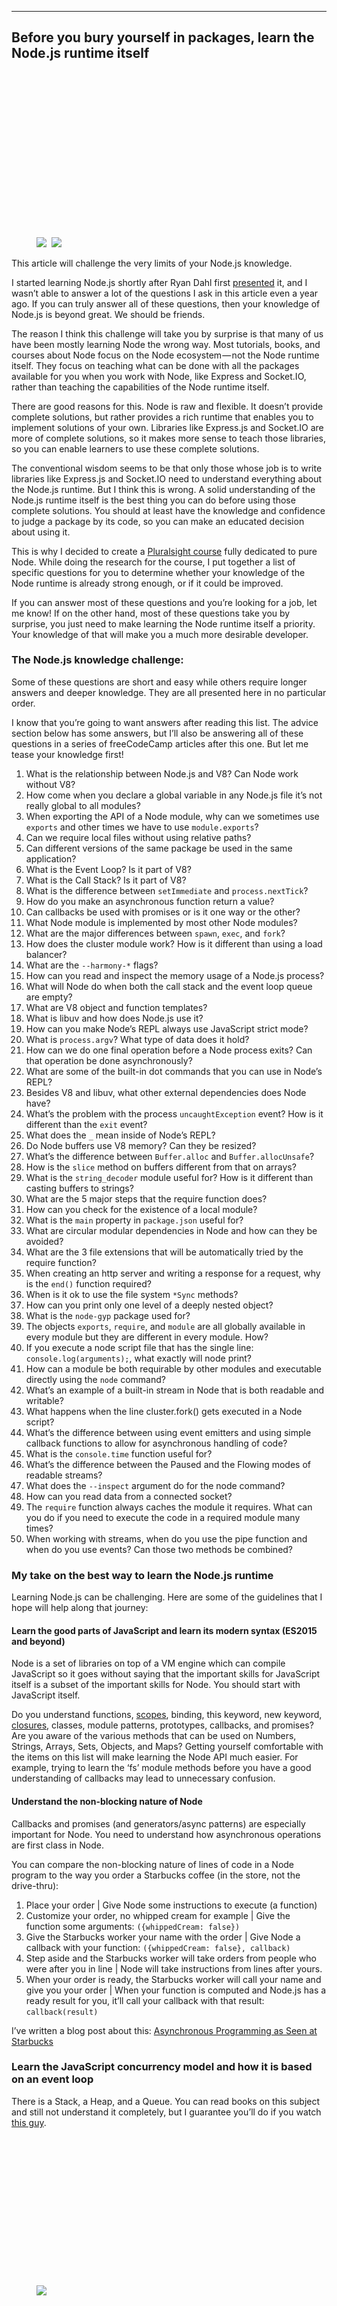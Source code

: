 <section name="c1cf" class="section section--body section--first">
                           <div class="section-divider">
                              <hr class="section-divider">
                           </div>
                           <div class="section-content">
                              <div class="section-inner sectionLayout--insetColumn">
                                 <h1 name="cef7" id="cef7" class="graf graf--h3 graf--leading graf--title">Before you bury yourself in packages, learn the Node.js runtime itself</h1>
                              </div>
                              <div class="section-inner sectionLayout--outsetColumn">
                                 <figure name="b65f" id="b65f" class="graf graf--figure graf--layoutOutsetCenter graf-after--h3">
                                    <div class="aspectRatioPlaceholder is-locked" style="max-width: 1000px; max-height: 622px;">
                                       <div class="aspectRatioPlaceholder-fill" style="padding-bottom: 62.2%;"></div>
                                       <div class="progressiveMedia js-progressiveMedia graf-image" data-image-id="1*LSfLSMQ1kPuHnyCPLNEKgQ.png" data-width="1148" data-height="714" data-action="zoom" data-action-value="1*LSfLSMQ1kPuHnyCPLNEKgQ.png">
                                          <img src="https://cdn-images-1.medium.com/freeze/max/30/1*LSfLSMQ1kPuHnyCPLNEKgQ.png?q=20" crossorigin="anonymous" class="progressiveMedia-thumbnail js-progressiveMedia-thumbnail">
                                          <canvas class="progressiveMedia-canvas js-progressiveMedia-canvas"></canvas>
                                          <img class="progressiveMedia-image js-progressiveMedia-image" data-src="https://cdn-images-1.medium.com/max/1000/1*LSfLSMQ1kPuHnyCPLNEKgQ.png">
                                          <noscript class="js-progressiveMedia-inner"><img class="progressiveMedia-noscript js-progressiveMedia-inner" src="https://cdn-images-1.medium.com/max/1000/1*LSfLSMQ1kPuHnyCPLNEKgQ.png"></noscript>
                                       </div>
                                    </div>
                                 </figure>
                              </div>
                              <div class="section-inner sectionLayout--insetColumn">
                                 <p name="443f" id="443f" class="graf graf--p graf-after--figure">This article will challenge the very limits of your Node.js knowledge.</p>
                                 <p name="689a" id="689a" class="graf graf--p graf-after--p">I started learning Node.js shortly after Ryan Dahl first <a href="https://www.youtube.com/watch?v=ztspvPYybIY" data-href="https://www.youtube.com/watch?v=ztspvPYybIY" class="markup--anchor markup--p-anchor" rel="noopener" target="_blank">presented</a> it, and I wasn’t able to answer a lot of the questions I ask in this article even a year ago. If you can truly answer all of these questions, then your knowledge of Node.js is beyond great. We should be friends.</p>
                                 <p name="29d9" id="29d9" class="graf graf--p graf-after--p">The reason I think this challenge will take you by surprise is that many of us have been mostly learning Node the wrong way. Most tutorials, books, and courses about Node focus on the Node ecosystem — not the Node runtime itself. They focus on teaching what can be done with all the packages available for you when you work with Node, like Express and Socket.IO, rather than teaching the capabilities of the Node runtime itself.</p>
                                 <p name="f3ba" id="f3ba" class="graf graf--p graf-after--p">There are good reasons for this. Node is raw and flexible. It doesn’t provide complete solutions, but rather provides a rich runtime that enables you to implement solutions of your own. Libraries like Express.js and Socket.IO are more of complete solutions, so it makes more sense to teach those libraries, so you can enable learners to use these complete solutions.</p>
                                 <p name="67b6" id="67b6" class="graf graf--p graf-after--p">The conventional wisdom seems to be that only those whose job is to write libraries like Express.js and Socket.IO need to understand everything about the Node.js runtime. But I think this is wrong. A solid understanding of the Node.js runtime itself is the best thing you can do before using those complete solutions. You should at least have the knowledge and confidence to judge a package by its code, so you can make an educated decision about using it.</p>
                                 <p name="9482" id="9482" class="graf graf--p graf-after--p">This is why I decided to create a <a href="https://www.pluralsight.com/courses/nodejs-advanced" data-href="https://www.pluralsight.com/courses/nodejs-advanced" class="markup--anchor markup--p-anchor" rel="noopener" target="_blank">Pluralsight course</a> fully dedicated to pure Node. While doing the research for the course, I put together a list of specific questions for you to determine whether your knowledge of the Node runtime is already strong enough, or if it could be improved.</p>
                                 <p name="518b" id="518b" class="graf graf--p graf-after--p">If you can answer most of these questions and you’re looking for a job, let me know! If on the other hand, most of these questions take you by surprise, you just need to make learning the Node runtime itself a priority. Your knowledge of that will make you a much more desirable developer.</p>
                                 <h3 name="c3c8" id="c3c8" class="graf graf--h3 graf-after--p">The Node.js knowledge challenge:</h3>
                                 <p name="e358" id="e358" class="graf graf--p graf-after--h3">Some of these questions are short and easy while others require longer answers and deeper knowledge. They are all presented here in no particular order.</p>
                                 <p name="d270" id="d270" class="graf graf--p graf-after--p">I know that you’re going to want answers after reading this list. The advice section below has some answers, but I’ll also be answering all of these questions in a series of freeCodeCamp articles after this one. But let me tease your knowledge first!</p>
                                 <ol class="postList">
                                    <li name="09de" id="09de" class="graf graf--li graf-after--p">What is the relationship between Node.js and V8? Can Node work without V8?</li>
                                    <li name="9534" id="9534" class="graf graf--li graf-after--li">How come when you declare a global variable in any Node.js file it’s not really global to all modules?</li>
                                    <li name="4295" id="4295" class="graf graf--li graf-after--li">When exporting the API of a Node module, why can we sometimes use <code class="markup--code markup--li-code">exports</code> and other times we have to use <code class="markup--code markup--li-code">module.exports</code>?</li>
                                    <li name="990d" id="990d" class="graf graf--li graf-after--li">Can we require local files without using relative paths?</li>
                                    <li name="03c5" id="03c5" class="graf graf--li graf-after--li">Can different versions of the same package be used in the same application?</li>
                                    <li name="5de1" id="5de1" class="graf graf--li graf-after--li">What is the Event Loop? Is it part of V8?</li>
                                    <li name="7501" id="7501" class="graf graf--li graf-after--li">What is the Call Stack? Is it part of V8?</li>
                                    <li name="15b3" id="15b3" class="graf graf--li graf-after--li">What is the difference between <code class="markup--code markup--li-code">setImmediate</code> and <code class="markup--code markup--li-code">process.nextTick</code>?</li>
                                    <li name="4234" id="4234" class="graf graf--li graf-after--li">How do you make an asynchronous function return a value?</li>
                                    <li name="423f" id="423f" class="graf graf--li graf-after--li">Can callbacks be used with promises or is it one way or the other?</li>
                                    <li name="3d65" id="3d65" class="graf graf--li graf-after--li">What Node module is implemented by most other Node modules?</li>
                                    <li name="e248" id="e248" class="graf graf--li graf-after--li">What are the major differences between <code class="markup--code markup--li-code">spawn</code>, <code class="markup--code markup--li-code">exec</code>, and <code class="markup--code markup--li-code">fork</code>?</li>
                                    <li name="6f17" id="6f17" class="graf graf--li graf-after--li">How does the cluster module work? How is it different than using a load balancer?</li>
                                    <li name="505d" id="505d" class="graf graf--li graf-after--li">What are the <code class="markup--code markup--li-code">--harmony-*</code> flags?</li>
                                    <li name="9fbf" id="9fbf" class="graf graf--li graf-after--li">How can you read and inspect the memory usage of a Node.js process?</li>
                                    <li name="5fc2" id="5fc2" class="graf graf--li graf-after--li">What will Node do when both the call stack and the event loop queue are empty?</li>
                                    <li name="5dd2" id="5dd2" class="graf graf--li graf-after--li">What are V8 object and function templates?</li>
                                    <li name="fb88" id="fb88" class="graf graf--li graf-after--li">What is libuv and how does Node.js use it?</li>
                                    <li name="6a37" id="6a37" class="graf graf--li graf-after--li">How can you make Node’s REPL always use JavaScript strict mode?</li>
                                    <li name="35fc" id="35fc" class="graf graf--li graf-after--li">What is <code class="markup--code markup--li-code">process.argv</code>? What type of data does it hold?</li>
                                    <li name="40d3" id="40d3" class="graf graf--li graf-after--li">How can we do one final operation before a Node process exits? Can that operation be done asynchronously?</li>
                                    <li name="6edd" id="6edd" class="graf graf--li graf-after--li">What are some of the built-in dot commands that you can use in Node’s REPL?</li>
                                    <li name="e997" id="e997" class="graf graf--li graf-after--li">Besides V8 and libuv, what other external dependencies does Node have?</li>
                                    <li name="9ff2" id="9ff2" class="graf graf--li graf-after--li">What’s the problem with the process <code class="markup--code markup--li-code">uncaughtException</code> event? How is it different than the <code class="markup--code markup--li-code">exit</code> event?</li>
                                    <li name="b98a" id="b98a" class="graf graf--li graf-after--li">What does the <code class="markup--code markup--li-code">_</code> mean inside of Node’s REPL?</li>
                                    <li name="8b3d" id="8b3d" class="graf graf--li graf-after--li">Do Node buffers use V8 memory? Can they be resized?</li>
                                    <li name="f2b5" id="f2b5" class="graf graf--li graf-after--li">What’s the difference between <code class="markup--code markup--li-code">Buffer.alloc</code> and <code class="markup--code markup--li-code">Buffer.allocUnsafe</code>?</li>
                                    <li name="027d" id="027d" class="graf graf--li graf-after--li">How is the <code class="markup--code markup--li-code">slice</code> method on buffers different from that on arrays?</li>
                                    <li name="1fd9" id="1fd9" class="graf graf--li graf-after--li">What is the <code class="markup--code markup--li-code">string_decoder</code> module useful for? How is it different than casting buffers to strings?</li>
                                    <li name="830b" id="830b" class="graf graf--li graf-after--li">What are the 5 major steps that the require function does?</li>
                                    <li name="0d37" id="0d37" class="graf graf--li graf-after--li">How can you check for the existence of a local module?</li>
                                    <li name="6b5b" id="6b5b" class="graf graf--li graf-after--li">What is the <code class="markup--code markup--li-code">main</code> property in <code class="markup--code markup--li-code">package.json</code> useful for?</li>
                                    <li name="b471" id="b471" class="graf graf--li graf-after--li">What are circular modular dependencies in Node and how can they be avoided?</li>
                                    <li name="6449" id="6449" class="graf graf--li graf-after--li">What are the 3 file extensions that will be automatically tried by the require function?</li>
                                    <li name="e478" id="e478" class="graf graf--li graf-after--li">When creating an http server and writing a response for a request, why is the <code class="markup--code markup--li-code">end()</code> function required?</li>
                                    <li name="794d" id="794d" class="graf graf--li graf-after--li">When is it ok to use the file system <code class="markup--code markup--li-code">*Sync</code> methods?</li>
                                    <li name="3113" id="3113" class="graf graf--li graf-after--li">How can you print only one level of a deeply nested object?</li>
                                    <li name="c2e9" id="c2e9" class="graf graf--li graf-after--li">What is the <code class="markup--code markup--li-code">node-gyp</code> package used for?</li>
                                    <li name="7e96" id="7e96" class="graf graf--li graf-after--li">The objects <code class="markup--code markup--li-code">exports</code>, <code class="markup--code markup--li-code">require</code>, and <code class="markup--code markup--li-code">module</code> are all globally available in every module but they are different in every module. How?</li>
                                    <li name="0f9f" id="0f9f" class="graf graf--li graf-after--li">If you execute a node script file that has the single line: <code class="markup--code markup--li-code">console.log(arguments);</code>, what exactly will node print?</li>
                                    <li name="92ea" id="92ea" class="graf graf--li graf-after--li">How can a module be both requirable by other modules and executable directly using the <code class="markup--code markup--li-code">node</code> command?</li>
                                    <li name="fb0c" id="fb0c" class="graf graf--li graf-after--li">What’s an example of a built-in stream in Node that is both readable and writable?</li>
                                    <li name="9ca2" id="9ca2" class="graf graf--li graf-after--li">What happens when the line cluster.fork() gets executed in a Node script?</li>
                                    <li name="1c7d" id="1c7d" class="graf graf--li graf-after--li">What’s the difference between using event emitters and using simple callback functions to allow for asynchronous handling of code?</li>
                                    <li name="8b51" id="8b51" class="graf graf--li graf-after--li">What is the <code class="markup--code markup--li-code">console.time</code> function useful for?</li>
                                    <li name="8055" id="8055" class="graf graf--li graf-after--li">What’s the difference between the Paused and the Flowing modes of readable streams?</li>
                                    <li name="6973" id="6973" class="graf graf--li graf-after--li">What does the <code class="markup--code markup--li-code">--inspect</code> argument do for the node command?</li>
                                    <li name="c3ff" id="c3ff" class="graf graf--li graf-after--li">How can you read data from a connected socket?</li>
                                    <li name="f61a" id="f61a" class="graf graf--li graf-after--li">The <code class="markup--code markup--li-code">require</code> function always caches the module it requires. What can you do if you need to execute the code in a required module many times?</li>
                                    <li name="128d" id="128d" class="graf graf--li graf-after--li">When working with streams, when do you use the pipe function and when do you use events? Can those two methods be combined?</li>
                                 </ol>
                                 <h3 name="5d10" id="5d10" class="graf graf--h3 graf-after--li">My take on the best way to learn the Node.js runtime</h3>
                                 <p name="7036" id="7036" class="graf graf--p graf-after--h3">Learning Node.js can be challenging. Here are some of the guidelines that I hope will help along that journey:</p>
                                 <h4 name="30a3" id="30a3" class="graf graf--h4 graf-after--p">Learn the good parts of JavaScript and learn its modern syntax (ES2015 and beyond)</h4>
                                 <p name="3094" id="3094" class="graf graf--p graf-after--h4">Node is a set of libraries on top of a VM engine which can compile JavaScript so it goes without saying that the important skills for JavaScript itself is a subset of the important skills for Node. You should start with JavaScript itself.</p>
                                 <p name="8754" id="8754" class="graf graf--p graf-after--p">Do you understand functions, <a href="https://edgecoders.com/function-scopes-and-block-scopes-in-javascript-25bbd7f293d7#.2h7c9bt6l" data-href="https://edgecoders.com/function-scopes-and-block-scopes-in-javascript-25bbd7f293d7#.2h7c9bt6l" class="markup--anchor markup--p-anchor" rel="noopener" target="_blank">scopes</a>, binding, this keyword, new keyword, <a href="https://medium.freecodecamp.com/whats-a-javascript-closure-in-plain-english-please-6a1fc1d2ff1c#.fs8bxulzo" data-href="https://medium.freecodecamp.com/whats-a-javascript-closure-in-plain-english-please-6a1fc1d2ff1c#.fs8bxulzo" class="markup--anchor markup--p-anchor" rel="noopener" target="_blank">closures</a>, classes, module patterns, prototypes, callbacks, and promises? Are you aware of the various methods that can be used on Numbers, Strings, Arrays, Sets, Objects, and Maps? Getting yourself comfortable with the items on this list will make learning the Node API much easier. For example, trying to learn the ‘fs’ module methods before you have a good understanding of callbacks may lead to unnecessary confusion.</p>
                                 <h4 name="6e5d" id="6e5d" class="graf graf--h4 graf-after--p">Understand the non-blocking nature of Node</h4>
                                 <p name="b2e8" id="b2e8" class="graf graf--p graf-after--h4">Callbacks and promises (and generators/async patterns) are especially important for Node. You need to understand how asynchronous operations are first class in Node.</p>
                                 <p name="debc" id="debc" class="graf graf--p graf-after--p">You can compare the non-blocking nature of lines of code in a Node program to the way you order a Starbucks coffee (in the store, not the drive-thru):</p>
                                 <ol class="postList">
                                    <li name="5a9f" id="5a9f" class="graf graf--li graf-after--p">Place your order | Give Node some instructions to execute (a function)</li>
                                    <li name="c5aa" id="c5aa" class="graf graf--li graf-after--li">Customize your order, no whipped cream for example | Give the function some arguments: <code class="markup--code markup--li-code">({whippedCream: false})</code></li>
                                    <li name="509a" id="509a" class="graf graf--li graf-after--li">Give the Starbucks worker your name with the order | Give Node a callback with your function: <code class="markup--code markup--li-code">({whippedCream: false}, callback)</code></li>
                                    <li name="3215" id="3215" class="graf graf--li graf-after--li">Step aside and the Starbucks worker will take orders from people who were after you in line | Node will take instructions from lines after yours.</li>
                                    <li name="d523" id="d523" class="graf graf--li graf-after--li">When your order is ready, the Starbucks worker will call your name and give you your order | When your function is computed and Node.js has a ready result for you, it’ll call your callback with that result: <code class="markup--code markup--li-code">callback(result)</code></li>
                                 </ol>
                                 <p name="9701" id="9701" class="graf graf--p graf-after--li">I’ve written a blog post about this: <a href="https://edgecoders.com/asynchronous-programming-as-seen-at-starbucks-fc242cf16aa#.mx2cxr3hi" data-href="https://edgecoders.com/asynchronous-programming-as-seen-at-starbucks-fc242cf16aa#.mx2cxr3hi" class="markup--anchor markup--p-anchor" rel="noopener" target="_blank">Asynchronous Programming as Seen at Starbucks</a></p>
                                 <h3 name="b1c4" id="b1c4" class="graf graf--h3 graf-after--p">Learn the JavaScript concurrency model and how it is based on an event loop</h3>
                                 <p name="6ee0" id="6ee0" class="graf graf--p graf-after--h3">There is a Stack, a Heap, and a Queue. You can read books on this subject and still not understand it completely, but I guarantee you’ll do if you watch <a href="https://www.youtube.com/watch?v=8aGhZQkoFbQ" data-href="https://www.youtube.com/watch?v=8aGhZQkoFbQ" class="markup--anchor markup--p-anchor" rel="noopener" target="_blank">this guy</a>.</p>
                                 <figure name="986c" id="986c" class="graf graf--figure graf--iframe graf-after--p">
                                    <div class="aspectRatioPlaceholder is-locked">
                                       <div class="aspectRatioPlaceholder-fill" style="padding-bottom: 56.2%;"></div>
                                       <div class="progressiveMedia js-progressiveMedia">
                                          <img src="https://i.embed.ly/1/display/resize?url=https%3A%2F%2Fi.ytimg.com%2Fvi%2F8aGhZQkoFbQ%2Fhqdefault.jpg&amp;key=4fce0568f2ce49e8b54624ef71a8a5bd&amp;width=40" crossorigin="anonymous" class="progressiveMedia-thumbnail js-progressiveMedia-thumbnail">
                                          <canvas class="progressiveMedia-canvas js-progressiveMedia-canvas"></canvas>
                                          <div class="iframeContainer"><IFRAME data-width="854" data-height="480" width="700" height="393" data-src="/media/a661a28c8cc4ab11cdfc9f9487ebd139?postId=f9031fbd8b69" data-media-id="a661a28c8cc4ab11cdfc9f9487ebd139" data-thumbnail="https://i.embed.ly/1/image?url=https%3A%2F%2Fi.ytimg.com%2Fvi%2F8aGhZQkoFbQ%2Fhqdefault.jpg&amp;key=4fce0568f2ce49e8b54624ef71a8a5bd" class="progressiveMedia-iframe js-progressiveMedia-iframe" allowfullscreen frameborder="0"></IFRAME></div>
                                          <noscript class="js-progressiveMedia-inner">
                                             <div class="iframeContainer"><IFRAME data-width="854" data-height="480" width="700" height="393" src="/media/a661a28c8cc4ab11cdfc9f9487ebd139?postId=f9031fbd8b69" data-media-id="a661a28c8cc4ab11cdfc9f9487ebd139" data-thumbnail="https://i.embed.ly/1/image?url=https%3A%2F%2Fi.ytimg.com%2Fvi%2F8aGhZQkoFbQ%2Fhqdefault.jpg&amp;key=4fce0568f2ce49e8b54624ef71a8a5bd" allowfullscreen frameborder="0"></IFRAME></div>
                                          </noscript>
                                       </div>
                                    </div>
                                 </figure>
                                 <p name="195e" id="195e" class="graf graf--p graf-after--figure">Philip explains the Event Loop that’s in the browser, but almost the exact same thing applies to Node.js (there are some differences).</p>
                                 <h4 name="2e1f" id="2e1f" class="graf graf--h4 graf-after--p">Understand how a Node process never sleeps, and will exit when there is nothing left to do</h4>
                                 <p name="c735" id="c735" class="graf graf--p graf-after--h4">A Node process can be idle but it never sleeps. It keeps track of all the callbacks that are pending and if there is nothing left to execute it will simply exit. To keep a Node process running you can for example use a <code class="markup--code markup--p-code">setInterval</code> function because that would create a permanent pending callback in the Event Loop.</p>
                                 <h4 name="ad6e" id="ad6e" class="graf graf--h4 graf-after--p">Learn the global variables that you can use like process, module, and Buffer</h4>
                                 <p name="02d9" id="02d9" class="graf graf--p graf-after--h4">They’re all defined on a global variable (which is usually compared to the <code class="markup--code markup--p-code">window</code> variable in browsers). In a Node’s REPL, type <code class="markup--code markup--p-code">global.</code> and hit tab to see all the items available (or simple double-tab on an empty line). Some of these items are JavaScript structures (like <code class="markup--code markup--p-code">Array</code> and <code class="markup--code markup--p-code">Object</code>). Some of them are Node library functions (like <code class="markup--code markup--p-code">setTimeout</code>, or <code class="markup--code markup--p-code">console</code> to print to <code class="markup--code markup--p-code">stdout</code>/<code class="markup--code markup--p-code">stderr</code>), and some of them are Node global objects that you can use for certain tasks (for example, <code class="markup--code markup--p-code">process.env</code> can be used to read the host environment variables).</p>
                              </div>
                              <div class="section-inner sectionLayout--outsetColumn">
                                 <figure name="f6a1" id="f6a1" class="graf graf--figure graf--layoutOutsetCenter graf-after--p">
                                    <div class="aspectRatioPlaceholder is-locked" style="max-width: 1000px; max-height: 515px;">
                                       <div class="aspectRatioPlaceholder-fill" style="padding-bottom: 51.5%;"></div>
                                       <div class="progressiveMedia js-progressiveMedia graf-image" data-image-id="1*6ejru9JVwgJ9iGxBYpysJw.png" data-width="1100" data-height="567" data-action="zoom" data-action-value="1*6ejru9JVwgJ9iGxBYpysJw.png">
                                          <img src="https://cdn-images-1.medium.com/freeze/max/30/1*6ejru9JVwgJ9iGxBYpysJw.png?q=20" crossorigin="anonymous" class="progressiveMedia-thumbnail js-progressiveMedia-thumbnail">
                                          <canvas class="progressiveMedia-canvas js-progressiveMedia-canvas"></canvas>
                                          <img class="progressiveMedia-image js-progressiveMedia-image" data-src="https://cdn-images-1.medium.com/max/1000/1*6ejru9JVwgJ9iGxBYpysJw.png">
                                          <noscript class="js-progressiveMedia-inner"><img class="progressiveMedia-noscript js-progressiveMedia-inner" src="https://cdn-images-1.medium.com/max/1000/1*6ejru9JVwgJ9iGxBYpysJw.png"></noscript>
                                       </div>
                                    </div>
                                 </figure>
                              </div>
                              <div class="section-inner sectionLayout--insetColumn">
                                 <p name="c590" id="c590" class="graf graf--p graf-after--figure">You need to understand most of what you see in that list.</p>
                                 <h4 name="8b03" id="8b03" class="graf graf--h4 graf-after--p">Learn what you can do with the built-in libraries that ship with Node and how they have a focus on “networking”</h4>
                                 <p name="8479" id="8479" class="graf graf--p graf-after--h4">Some of those will feel familiar, like <em class="markup--em markup--p-em">Timers</em> for example, because they also exist in the browser and Node is simulating that environment. However, there is much more to learn, like <code class="markup--code markup--p-code">fs</code>, <code class="markup--code markup--p-code">path</code>, <code class="markup--code markup--p-code">readline</code>, <code class="markup--code markup--p-code">http</code>, <code class="markup--code markup--p-code">net</code>, <code class="markup--code markup--p-code">stream</code>, <code class="markup--code markup--p-code">cluster</code>, ... (The auto-complete list above has them all).</p>
                                 <p name="ece3" id="ece3" class="graf graf--p graf-after--p">For example, you can read/write files with <code class="markup--code markup--p-code">fs</code>, you can run a streaming-ready web server using “<code class="markup--code markup--p-code">http</code>”, and you can run a tcp server and program sockets with “<code class="markup--code markup--p-code">net</code>”. Node today is so much more powerful than it was just a year ago, and it’s getting better by the commit. Before you look for a package to do some task, make sure that you can’t do that task with the built-in Node packages first.</p>
                                 <p name="cd52" id="cd52" class="graf graf--p graf-after--p">The <code class="markup--code markup--p-code">events</code> library is especially important because most of Node architecture is event-driven.</p>
                                 <p name="0042" id="0042" class="graf graf--p graf-after--p">There’s always <a href="https://nodejs.org/api/all.html" data-href="https://nodejs.org/api/all.html" class="markup--anchor markup--p-anchor" rel="noopener" target="_blank">more that you can learn about the Node API</a>, so keep expanding your horizons.</p>
                                 <h4 name="cb51" id="cb51" class="graf graf--h4 graf-after--p">Understand why Node is named Node</h4>
                                 <p name="ba2b" id="ba2b" class="graf graf--p graf-after--h4">You build simple single-process building blocks (nodes) that can be organized with good networking protocols to have them communicate with each other and scale up to build large distributed programs. Scaling a Node application is not an afterthought — it’s built right into the name.</p>
                                 <h4 name="eb3c" id="eb3c" class="graf graf--h4 graf-after--p">Read and try to understand some code written for Node</h4>
                                 <p name="275a" id="275a" class="graf graf--p graf-after--h4">Pick a framework, like Express, and try to understand some of its code. Ask specific questions about the things you don’t understand. I try to answer questions on the <a href="https://slackin-bfcnswvsih.now.sh/" data-href="https://slackin-bfcnswvsih.now.sh/" class="markup--anchor markup--p-anchor" rel="noopener" target="_blank">jsComplete slack channel</a> when I can.</p>
                                 <p name="b9aa" id="b9aa" class="graf graf--p graf-after--p">Finally, write a web application in Node without using any frameworks. Try to handle as many cases as you can, respond with an HTML file, parse query strings, accept form input, and create an endpoint that responds with JSON.</p>
                                 <p name="536e" id="536e" class="graf graf--p graf-after--p">Also try writing a chat server, publishing an npm package, and contributing to an open-source Node-based project.</p>
                                 <p name="a0c2" id="a0c2" class="graf graf--p graf-after--p graf--trailing">Good luck!</p>
                              </div>
                           </div>
                        </section>
                        <section name="47ff" class="section section--body section--last">
                           <div class="section-divider">
                              <hr class="section-divider">
                           </div>
                           <div class="section-content">
                              <div class="section-inner sectionLayout--insetColumn">
                                 <p name="30cd" id="30cd" class="graf graf--p graf--leading"><em class="markup--em markup--p-em">If you found this article helpful, please click the💚 below. Follow me for more articles on Node.js and JavaScript.</em></p>
                                 <p name="12c2" id="12c2" class="graf graf--p graf-after--p">I create <strong class="markup--strong markup--p-strong">online courses</strong> for <a href="https://app.pluralsight.com/profile/author/samer-buna" data-href="https://app.pluralsight.com/profile/author/samer-buna" class="markup--anchor markup--p-anchor" rel="noopener" target="_blank">Pluralsight</a> and <a href="https://www.lynda.com/Samer-Buna/7060467-1.html" data-href="https://www.lynda.com/Samer-Buna/7060467-1.html" class="markup--anchor markup--p-anchor" rel="noopener" target="_blank">Lynda</a>. My most recent courses are <a href="https://www.pluralsight.com/courses/reactjs-advanced" data-href="https://www.pluralsight.com/courses/reactjs-advanced" class="markup--anchor markup--p-anchor" rel="noopener" target="_blank">Advanced React.js</a>, <a href="https://www.pluralsight.com/courses/nodejs-advanced" data-href="https://www.pluralsight.com/courses/nodejs-advanced" class="markup--anchor markup--p-anchor" rel="noopener" target="_blank">Advanced Node.js</a>, and <a href="https://www.lynda.com/Express-js-tutorials/Learning-Full-Stack-JavaScript-Development-MongoDB-Node-React/533304-2.html" data-href="https://www.lynda.com/Express-js-tutorials/Learning-Full-Stack-JavaScript-Development-MongoDB-Node-React/533304-2.html" class="markup--anchor markup--p-anchor" rel="noopener" target="_blank">Learning Full-stack JavaScript</a>.</p>
                                 <p name="a2f8" id="a2f8" class="graf graf--p graf-after--p graf--trailing">I also do <strong class="markup--strong markup--p-strong">online and onsite training</strong> for groups covering beginner to advanced levels in JavaScript, Node.js, React.js, and GraphQL. <a href="mailto:samer@jscomplete.com" data-href="mailto:samer@jscomplete.com" class="markup--anchor markup--p-anchor" target="_blank">Drop me a line</a> if you’re looking for a trainer. If you have any questions about this article or any other article I wrote, find me on <a href="https://slack.jscomplete.com/" data-href="https://slack.jscomplete.com/" class="markup--anchor markup--p-anchor" rel="noopener" target="_blank">this <strong class="markup--strong markup--p-strong">slack</strong> account</a> (you can invite yourself) and ask in the #questions room.</p>
                              </div>
                           </div>
                        </section>
                     </div>
